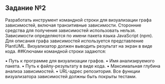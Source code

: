 ## Задание №2

Разработать инструмент командной строки для визуализации графа
зависимостей, включая транзитивные зависимости. Сторонние средства для
получения зависимостей использовать нельзя.
Зависимости определяются по имени пакета языка JavaScript (npm). Для
описания графа зависимостей используется представление PlantUML.
Визуализатор должен выводить результат на экран в виде кода.
##Ключами командной строки задаются:

• Путь к программе для визуализации графов.
• Имя анализируемого пакета.
• Путь к файлу-результату в виде кода.
• Максимальная глубина анализа зависимостей.
• URL-адрес репозитория.
Все функции визуализатора зависимостей должны быть покрыты тестами.